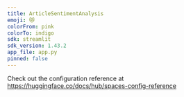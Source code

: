 ```yaml
---
title: ArticleSentimentAnalysis
emoji: 😻
colorFrom: pink
colorTo: indigo
sdk: streamlit
sdk_version: 1.43.2
app_file: app.py
pinned: false
---
```


Check out the configuration reference at https://huggingface.co/docs/hub/spaces-config-reference
